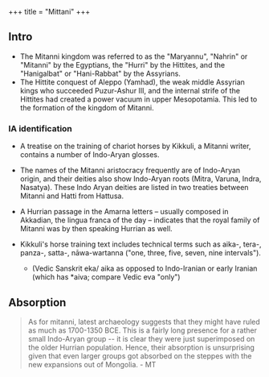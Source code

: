 +++
title = "Mittani"
+++

## Intro
- The Mitanni kingdom was referred to as the "Maryannu", "Nahrin" or "Mitanni" by the Egyptians, the "Hurri" by the Hittites, and the "Hanigalbat" or "Hani-Rabbat" by the Assyrians.
- The Hittite conquest of Aleppo (Yamhad), the weak middle Assyrian kings who succeeded Puzur-Ashur III, and the internal strife of the Hittites had created a power vacuum in upper Mesopotamia. This led to the formation of the kingdom of Mitanni.
 

### IA identification
- A treatise on the training of chariot horses by Kikkuli, a Mitanni writer, contains a number of Indo-Aryan glosses.
- The names of the Mitanni aristocracy frequently are of Indo-Aryan origin, and their deities also show Indo-Aryan roots (Mitra, Varuna, Indra, Nasatya). These Indo Aryan deities are listed in two treaties between Mitanni and Hatti from Hattusa.
- A Hurrian passage in the Amarna letters – usually composed in Akkadian, the lingua franca of the day – indicates that the royal family of Mitanni was by then speaking Hurrian as well.

- Kikkuli's horse training text includes technical terms such as  aika-, tera-, panza-, satta-, nāwa-wartanna ("one, three, five, seven, nine intervals").
  - (Vedic Sanskrit eka/ aika as opposed to Indo-Iranian or early Iranian (which has *aiva; compare Vedic eva "only")


## Absorption
> As for mitanni, latest archaeology suggests that they might have ruled as much as 1700-1350 BCE. This is a fairly long presence for a rather small Indo-Aryan group -- it is clear they were just superimposed on the older Hurrian population. Hence, their absorption is unsurprising given that even larger groups got absorbed on the steppes with  the new expansions out of Mongolia. - MT
